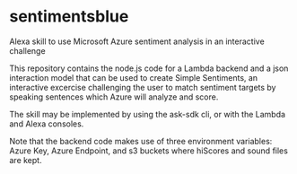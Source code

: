 # sentimentsblue

Alexa skill to use Microsoft Azure sentiment analysis in an interactive challenge

This repository contains the node.js code for a Lambda backend and a json interaction model that can be used to create Simple Sentiments, an interactive excercise challenging the user to match sentiment targets by speaking sentences which Azure will analyze and score.

The skill may be implemented by using the ask-sdk cli, or with the Lambda and Alexa consoles.

Note that the backend code makes use of three environment variables: Azure Key, Azure Endpoint, and s3 buckets where hiScores and sound files are kept.
